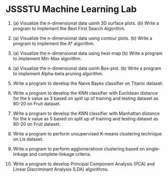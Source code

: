 # JSSSTU Machine Learning Lab

1. (a) Visualize the n-dimensional data usinh 3D surface plots.
   (b) Write a program to implement the Best First Search Algorithm.

2. (a) Visualize the n-dimensional data using contour plots.
   (b) Write a program to implement the A* algorithm.

3. (a) Visualize the n-dimensional data using heat-map
   (b) Write a program to implement Min-Max algorithm.

4. (a) Visualize the n-dimensional data usinh Box-plot.
   (b) Write a program to implement Alpha-beta pruning algorithm.

5. Write a program to develop the Naive Bayes classifier on Titanic dataset.

6. Write a program to develop the KNN classifier with Euclidean distance for the k value as 3 based on split up of training and testing dataset as 80-20 on Fruit dataset.

7. Write a program to develop the KNN classifier with Manhattan distance for the k value as 5 based on split up of training and testing dataset as 80-20 on Fruit dataset.

8. Write a program to perform unsupervised K-means clustering technique on Lis dataset.

9. Write a program to perform agglomeratiove clustering based on single-linkage and complete-linkage criteria.

10. Write a program to develop Principal Component Analysis (PCA) and Linear Discriminant Analysis (LDA) algorithms.
